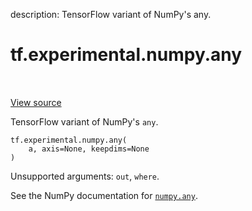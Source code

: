 description: TensorFlow variant of NumPy's any.

<div itemscope itemtype="http://developers.google.com/ReferenceObject">
<meta itemprop="name" content="tf.experimental.numpy.any" />
<meta itemprop="path" content="Stable" />
</div>

# tf.experimental.numpy.any

<!-- Insert buttons and diff -->

<table class="tfo-notebook-buttons tfo-api nocontent" align="left">

</table>

<a target="_blank" href="/code/stable/tensorflow/python/ops/numpy_ops/np_array_ops.py">View source</a>



TensorFlow variant of NumPy's `any`.

<pre class="devsite-click-to-copy prettyprint lang-py tfo-signature-link">
<code>tf.experimental.numpy.any(
    a, axis=None, keepdims=None
)
</code></pre>



<!-- Placeholder for "Used in" -->

Unsupported arguments: `out`, `where`.

See the NumPy documentation for [`numpy.any`](https://numpy.org/doc/1.16/reference/generated/numpy.any.html).
